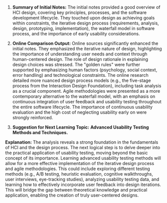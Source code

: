 1. **Summary of Initial Notes:** The initial notes provided a good overview of HCI design, covering key principles, processes, and the software development lifecycle.  They touched upon design as achieving goals within constraints, the iterative design process (requirements, analysis, design, prototyping, implementation), the waterfall model in software process, and the importance of early usability considerations.

2. **Online Comparison Output:** Online sources significantly enhanced the initial notes. They emphasized the iterative nature of design, highlighting the importance of understanding user needs and context through human-centered design.  The role of design rationale in explaining design choices was stressed.  The "golden rules" were further supported by emphasizing human factors (psychology, social context, error handling) and technological constraints.  The online research detailed more nuanced design process models (e.g., the five-stage process from the Interaction Design Foundation), including task analysis as a crucial component.  Agile methodologies were presented as a more contemporary alternative to the waterfall model, with an emphasis on continuous integration of user feedback and usability testing throughout the entire software lifecycle.  The importance of continuous usability evaluation and the high cost of neglecting usability early on were strongly reinforced.


3. **Suggestion for Next Learning Topic:**  **Advanced Usability Testing Methods and Techniques.**

**Explanation:** The analysis reveals a strong foundation in the fundamentals of HCI and the design process. The next logical step is to delve deeper into the practical application of usability testing, moving beyond the basic concept of its importance.  Learning advanced usability testing methods will allow for a more effective implementation of the iterative design process and agile methodologies. This could include exploring different testing methods (e.g., A/B testing, heuristic evaluation, cognitive walkthroughs, user interviews, eye-tracking studies), analyzing usability testing data, and learning how to effectively incorporate user feedback into design iterations.  This will bridge the gap between theoretical knowledge and practical application, enabling the creation of truly user-centered designs.